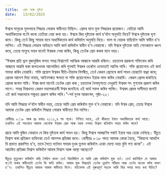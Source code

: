```yaml
---
title:  প্ৰেম আৰু দুষ্টতা
date:   13/02/2025
---
```


ঈশ্বৰে মানুহক মুক্তভাৱে সিদ্ধান্ত লোৱাৰ স্বাধীনতা দিছিল। প্ৰেমৰ বাবে মুক্ত সিদ্ধান্তৰ প্ৰয়োজন। যেতিয়া আমি অধাৰ্মিকতাক বা:নি কৰো তেতিয়া বেয়া কথা হয়। ঈশ্বৰে কিয় দুষ্টতাক কাৰ্য হ’বলৈ অনুমতি দিয়ে? ঈশ্বৰে দুষ্টতাক ঘৃণা কৰে। কিন্তু তেওঁ কিছু সময়ৰ বাবে অধাৰ্মিকতাৰ কাৰ্য কৰিবলৈ অনুমতি দিয়ে। ভাল বা বেয়াক বাছিবলৈ আমি স্বাধীন হ’ব লাগিব। এই সিদ্ধান্ত লোৱাৰ অবিহনে আমি কাৰ্য কৰিবলৈ স্বাধীন হ’ব নোৱাৰো। যদি ঈশ্বৰে দুষ্টতাক অতি সোনকালে ধ্বংস কৰে, তেন্তে মানুহে ভয়ৰ বাবেই ঈশ্বৰক সেৱা কৰিব, কিন্তু তেওঁক প্ৰেম কৰাৰ বাবে নহয়।

“ঈশ্বৰৰ প্ৰতি ভুল বুজাবুজিৰ ফলত সমগ্ৰ বিশ্বাসেই আত্মিক আন্ধাৰে আৱৰি ধৰিলে। চয়তানৰ প্ৰৱঞ্চনা শক্তিবোধ কৰি আন্ধাৰে আৱৰি থকা জগতখনক আলোকিত কৰি পুনৰাই ঈশ্বৰৰ ওচৰলৈ ওভোতাই আনিব পাৰি। শক্তি প্ৰয়োগেৰে এই কাৰ্য সমাধা কৰিব নোৱাৰি। শক্তি প্ৰয়োগ ঈশ্বৰৰ নীতি-নিয়মৰ বিপৰীত, তেওঁ কেৱল প্ৰেমেৰে কাৰ্য সাধন হোৱাটো বাঞ্ছা কৰে; প্ৰেমক আদেশ দিয়া নাযায়, আইনসন্মত ক্ষমতা বা শক্তি প্ৰয়োগেৰেও ইয়াক লাভ কৰিব নোৱাৰি। কেৱল প্ৰেমৰ দ্বাৰাইহে প্ৰেমক জগাব পাৰি। ঈশ্বৰ জনা মানেই তেওঁক প্ৰেম কৰা ; চয়তানৰ বৈসাদৃশ্যতা দেখুৱাই ঈশ্বৰৰ সৎ গুণবোৰ প্ৰকাশ কৰিব লাগে। সমগ্ৰ বিশ্বখনত কেৱল মহাপৰাক্ৰমী ঈশ্বৰ জনাইহে এই কাৰ্য সফল কৰিব পাৰিব। ঈশ্বৰৰ প্ৰেমৰ অসীমতা জনাই এই কাৰ্য সকলোৰে সন্মুখত প্ৰকাশ কৰিব পাৰি।”-সৰ্ব যুগৰ আকাংক্ষা, পৃষ্ঠা-২২।

যদি আমি সিদ্ধান্ত ল’বলৈ স্বাধীন নহয়, তেন্তে আমি প্ৰেম কৰিবলৈ মুক্ত হ’ব নোৱাৰো। যদি ঈশ্বৰ প্ৰেম, তেন্তে ঈশ্বৰে আমাক তেওঁক প্ৰেম কৰিবলৈ সিদ্ধান্ত লোৱাৰ স্বাধীনতা দিব লাগিব।

`ৰোমীয়াঃ ৮:১৮ আৰু প্ৰঃ বাক্যঃ ২১:৩,৪ পদ পঢ়ক। নিশ্চিত ভাৱে, এই জীৱনত ইমান অধাৰ্মিকতাৰ কাৰ্য আছে। তথাপিও এই পদবোৰে আমাক কেনেকৈ ঈশ্বৰৰ প্ৰেম আৰু দয়াৰ ওপৰত বিশ্বাস ৰাখিবলৈ সহায় কৰিব পাৰে?`

প্ৰায়ে আমি বুজিব নোৱাৰে যে কিয় দুষ্টতাৰ কাৰ্য সাধন হয়। কিন্তু ঈশ্বৰে আৰম্ভণিৰ পৰাই ইয়াৰ অন্ত হোৱা দেখিছে। যীচুত বিশ্বাস কৰা প্ৰতিজন ব্যক্তিকো তেওঁ আনন্দৰ প্ৰতিজ্ঞা কৰে। ৰোমীয়াঃ ৮:১৮ পদত আমাক কোৱা হৈছে, “কিয়নো আমালৈ যি প্ৰভাত প্ৰকাশিত হ’ব, তাৰে সৈতে বৰ্তমান সময়ৰ দুখৰ তুলনা কৰিবলৈ একো যোগ্য নহয় বুলি গণ্য কৰো”। এই আচৰিত প্ৰতিজ্ঞা বিশ্বাস কৰিবলৈ আমাৰ বিশ্বাস আৰু আস্থা আছেনে?

`যীচুৱে মৃত্যুবৰণ কৰিবলৈ বাছি লৈছিল কাৰণ তেওঁ বিচাৰিছিল যে আমি প্ৰেম কৰিবলৈ মুক্ত হওঁ। তেওঁ জানিছিল যে আমাৰ বা:নি কৰাৰ স্বাধীনতাই তেওঁৰ কি ক্ষতি কৰিব। আমাৰ মুক্ত সিদ্ধান্তই তেওঁক ক্ৰুচলৈ পঠিয়াব আৰু তেওঁৰ অনেক কষ্টৰ কাৰণ হ’ব। তথাপিও যীচুৱে আমাক আমাৰ স্বাধীনতা দিলে। বাইবেলৰ এই গুৰুত্বপূৰ্ণ সত্যক আমি কিয় সদায় মনত ৰখা উচিত?`